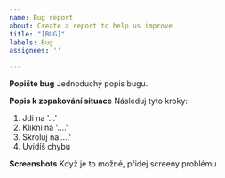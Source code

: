 ```yaml
---
name: Bug report
about: Create a report to help us improve
title: "[BUG]"
labels: Bug
assignees: ''

---
```


**Popište bug**
Jednoduchý popis bugu.

**Popis k zopakování situace**
Následuj tyto kroky:
1. Jdi na '...'
2. Klikni na '....'
3. Skroluj na'....'
4. Uvidíš chybu

**Screenshots**
Když je to možné, přidej screeny problému
